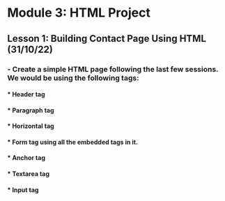 # Module 3: HTML Project
## Lesson 1: Building Contact Page Using HTML (31/10/22)

### - Create a simple HTML page following the last few sessions. We would be using the following tags:

#### * Header tag
#### * Paragraph tag
#### * Horizontal tag
#### * Form tag using all the embedded tags in it.
#### * Anchor tag
#### * Textarea tag
#### * Input tag

